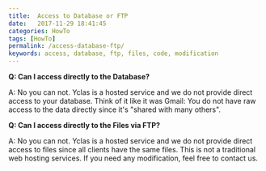 ```yaml
---
title:  Access to Database or FTP
date:   2017-11-29 18:41:45
categories: HowTo
tags: [HowTo]
permalink: /access-database-ftp/
keywords: access, database, ftp, files, code, modification
---
```

**Q: Can I access directly to the Database?**

A: No you can not. Yclas is a hosted service and we do not provide direct access to your database. Think of it like it was Gmail: You do not have raw access to the data directly since it's "shared with many others".

**Q: Can I access directly to the Files via FTP?**

A: No you can not. Yclas is a hosted service and we do not provide direct access to files since all clients have the same files. This is not a traditional web hosting services. If you need any modification, feel free to contact us.
